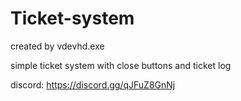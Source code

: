# Ticket-system
created by vdevhd.exe

simple ticket system with close buttons and ticket log

discord: https://discord.gg/qJFuZ8GnNj
